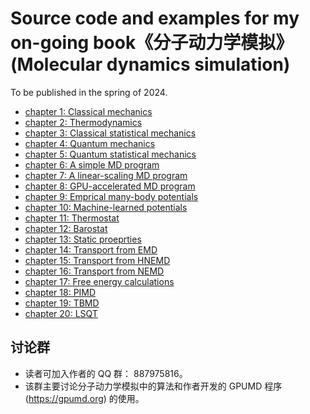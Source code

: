 # Source code and examples for my on-going book《分子动力学模拟》 (Molecular dynamics simulation)

To be published in the spring of 2024.

- [chapter 1: Classical mechanics](chapter-01-classical_mechanics/readme.md)
- [chapter 2: Thermodynamics](chapter-01-thermodynamics/readme.md)
- [chapter 3: Classical statistical mechanics](chapter-03-classical_statistical_mechanics/readme.md)
- [chapter 4: Quantum mechanics](chapter-04-quantum_mechanics/readme.md)
- [chapter 5: Quantum statistical mechanics](chapter-05-quantum_statistical_mechanics/readme.md)
- [chapter 6: A simple MD program](chapter-06-simple_md/readme.md)
- [chapter 7: A linear-scaling MD program](chapter-07-linear_md/readme.md)
- [chapter 8: GPU-accelerated MD program](chapter-08-gpumd/readme.md)
- [chapter 9: Emprical many-body potentials](chapter-09-empirical_potentials/readme.md)
- [chapter 10: Machine-learned potentials](chapter-10-machine_learned_potentials/readme.md)
- [chapter 11: Thermostat](chapter-11-thermostat/readme.md)
- [chapter 12: Barostat](chapter-12-barostat/readme.md)
- [chapter 13: Static proeprties](chapter-13-static_properties/readme.md)
- [chapter 14: Transport from EMD](chapter-14-transport_EMD/readme.md)
- [chapter 15: Transport from HNEMD](chapter-15-transport_HNEMD/readme.md)
- [chapter 16: Transport from NEMD](chapter-16-transport_NEMD/readme.md)
- [chapter 17: Free energy calculations](chapter-17-free_energy/readme.md)
- [chapter 18: PIMD](chapter-18-pimd/readme.md)
- [chapter 19: TBMD](chapter-19-tbmd/readme.md)
- [chapter 20: LSQT](chapter-20-lsqt/readme.md)

## 讨论群
* 读者可加入作者的 QQ 群： 887975816。
* 该群主要讨论分子动力学模拟中的算法和作者开发的 GPUMD 程序 (https://gpumd.org) 的使用。


